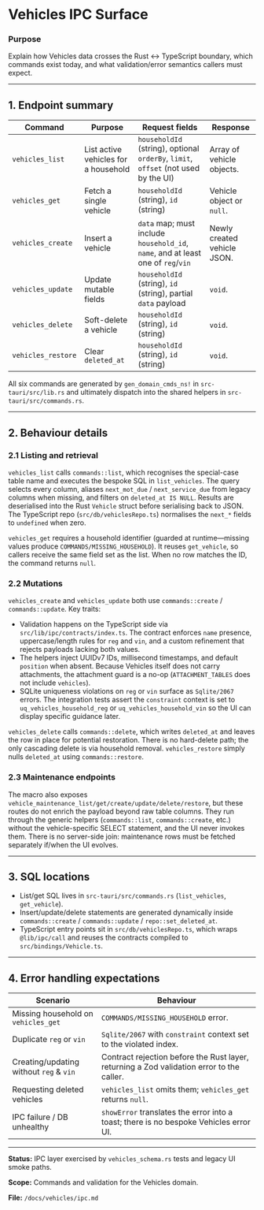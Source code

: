 # Vehicles IPC Surface

### Purpose

Explain how Vehicles data crosses the Rust ↔ TypeScript boundary, which commands exist today, and what validation/error semantics callers must expect.

---

## 1. Endpoint summary

| Command                    | Purpose                                      | Request fields                                                                                   | Response |
| -------------------------- | -------------------------------------------- | ------------------------------------------------------------------------------------------------ | -------- |
| `vehicles_list`            | List active vehicles for a household         | `householdId` (string), optional `orderBy`, `limit`, `offset` (not used by the UI)               | Array of vehicle objects.
| `vehicles_get`             | Fetch a single vehicle                       | `householdId` (string), `id` (string)                                                            | Vehicle object or `null`.
| `vehicles_create`          | Insert a vehicle                             | `data` map; must include `household_id`, `name`, and at least one of `reg`/`vin`                 | Newly created vehicle JSON.
| `vehicles_update`          | Update mutable fields                        | `householdId` (string), `id` (string), partial `data` payload                                    | `void`.
| `vehicles_delete`          | Soft-delete a vehicle                        | `householdId` (string), `id` (string)                                                            | `void`.
| `vehicles_restore`         | Clear `deleted_at`                           | `householdId` (string), `id` (string)                                                            | `void`.

All six commands are generated by `gen_domain_cmds_ns!` in `src-tauri/src/lib.rs` and ultimately dispatch into the shared helpers in `src-tauri/src/commands.rs`.

---

## 2. Behaviour details

### 2.1 Listing and retrieval

`vehicles_list` calls `commands::list`, which recognises the special-case table name and executes the bespoke SQL in `list_vehicles`. The query selects every column, aliases `next_mot_due` / `next_service_due` from legacy columns when missing, and filters on `deleted_at IS NULL`. Results are deserialised into the Rust `Vehicle` struct before serialising back to JSON. The TypeScript repo (`src/db/vehiclesRepo.ts`) normalises the `next_*` fields to `undefined` when zero.

`vehicles_get` requires a household identifier (guarded at runtime—missing values produce `COMMANDS/MISSING_HOUSEHOLD`). It reuses `get_vehicle`, so callers receive the same field set as the list. When no row matches the ID, the command returns `null`.

### 2.2 Mutations

`vehicles_create` and `vehicles_update` both use `commands::create` / `commands::update`. Key traits:

- Validation happens on the TypeScript side via `src/lib/ipc/contracts/index.ts`. The contract enforces `name` presence, uppercase/length rules for `reg` and `vin`, and a custom refinement that rejects payloads lacking both values.
- The helpers inject UUIDv7 IDs, millisecond timestamps, and default `position` when absent. Because Vehicles itself does not carry attachments, the attachment guard is a no-op (`ATTACHMENT_TABLES` does not include `vehicles`).
- SQLite uniqueness violations on `reg` or `vin` surface as `Sqlite/2067` errors. The integration tests assert the `constraint` context is set to `uq_vehicles_household_reg` or `uq_vehicles_household_vin` so the UI can display specific guidance later.

`vehicles_delete` calls `commands::delete`, which writes `deleted_at` and leaves the row in place for potential restoration. There is no hard-delete path; the only cascading delete is via household removal. `vehicles_restore` simply nulls `deleted_at` using `commands::restore`.

### 2.3 Maintenance endpoints

The macro also exposes `vehicle_maintenance_list/get/create/update/delete/restore`, but these routes do not enrich the payload beyond raw table columns. They run through the generic helpers (`commands::list`, `commands::create`, etc.) without the vehicle-specific SELECT statement, and the UI never invokes them. There is no server-side join: maintenance rows must be fetched separately if/when the UI evolves.

---

## 3. SQL locations

- List/get SQL lives in `src-tauri/src/commands.rs` (`list_vehicles`, `get_vehicle`).
- Insert/update/delete statements are generated dynamically inside `commands::create` / `commands::update` / `repo::set_deleted_at`.
- TypeScript entry points sit in `src/db/vehiclesRepo.ts`, which wraps `@lib/ipc/call` and reuses the contracts compiled to `src/bindings/Vehicle.ts`.

---

## 4. Error handling expectations

| Scenario                               | Behaviour |
| -------------------------------------- | --------- |
| Missing household on `vehicles_get`    | `COMMANDS/MISSING_HOUSEHOLD` error.
| Duplicate `reg` or `vin`               | `Sqlite/2067` with `constraint` context set to the violated index.
| Creating/updating without `reg` & `vin`| Contract rejection before the Rust layer, returning a Zod validation error to the caller.
| Requesting deleted vehicles            | `vehicles_list` omits them; `vehicles_get` returns `null`.
| IPC failure / DB unhealthy             | `showError` translates the error into a toast; there is no bespoke Vehicles error UI.

---

**Status:** IPC layer exercised by `vehicles_schema.rs` tests and legacy UI smoke paths.

**Scope:** Commands and validation for the Vehicles domain.

**File:** `/docs/vehicles/ipc.md`
